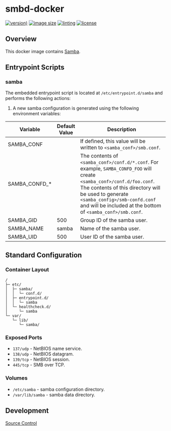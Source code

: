 # smbd-docker

[![version)](https://img.shields.io/docker/v/crashvb/smbd/latest)](https://hub.docker.com/repository/docker/crashvb/smbd)
[![image size](https://img.shields.io/docker/image-size/crashvb/smbd/latest)](https://hub.docker.com/repository/docker/crashvb/smbd)
[![linting](https://img.shields.io/badge/linting-hadolint-yellow)](https://github.com/hadolint/hadolint)
[![license](https://img.shields.io/github/license/crashvb/smbd-docker.svg)](https://github.com/crashvb/smbd-docker/blob/master/LICENSE.md)

## Overview

This docker image contains [Samba](https://www.samba.org/).

## Entrypoint Scripts

### samba

The embedded entrypoint script is located at `/etc/entrypoint.d/samba` and performs the following actions:

1. A new samba configuration is generated using the following environment variables:

 | Variable | Default Value | Description |
 | -------- | ------------- | ----------- |
 | SAMBA\_CONF | | If defined, this value will be written to `<samba_conf>/smb.conf`. |
 | SAMBA\_CONFD\_* | | The contents of `<samba_conf>/conf.d/*.conf`. For example, `SAMBA_CONFD_FOO` will create `<samba_conf>/conf.d/foo.conf`. The contents of this directory will be used to generate `<samba_config>/smb-confd.conf` and will be included at the bottom of `<samba_conf>/smb.conf`. |
 | SAMBA_GID | 500 | Group ID of the samba user. |
 | SAMBA_NAME | samba | Name of the samba user. |
 | SAMBA_UID | 500 | User ID of the samba user. |

## Standard Configuration

### Container Layout

```
/
├─ etc/
│  ├─ samba/
│  │  └─ conf.d/
│  ├─ entrypoint.d/
│  │  └─ samba
│  └─ healthcheck.d/
│     └─ samba
└─ var/
   └─ lib/
      └─ samba/
```

### Exposed Ports

* `137/udp` - NetBIOS name service.
* `138/udp` - NetBIOS datagram.
* `139/tcp` - NetBIOS session.
* `445/tcp` - SMB over TCP.

### Volumes

* `/etc/samba` - samba configuration directory.
* `/var/lib/samba` - samba data directory.

## Development

[Source Control](https://github.com/crashvb/smbd-docker)

